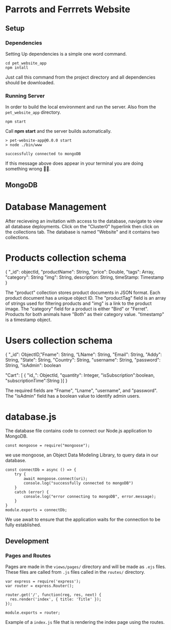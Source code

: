 # Parrots and Ferrrets Website
## Setup 
### Dependencies
Setting Up dependencies is a simple one word command.
```
cd pet_website_app
npm intall
```
Just call this command from the project directory and all dependencies should be
downloaded. 

### Running Server 
In order to build the local environment and run the server. Also from the `pet_website_app` directory. 
```
npm start
```
Call **npm start** and the server builds automatically.
```
> pet-website-app@0.0.0 start
> node ./bin/www

successfully connected to mongoDB
```
If this message above does appear in your terminal you are doing something wrong 👎🏽.

## MongoDB
# Database Management 

After recieveing an invitation with access to the database, navigate to view all database deployments. Click on the "Cluster0" hyperlink then click on the collections tab. The database is named "Website" and it contains two collections.

# Products collection schema

{ 
"_id": objectId,
"productName": String,
"price": Double,
"tags": Array,
"category": String
"img": String,
description: String,
timeStamp: Timestamp
}

The "product" collection stores product documents in JSON format. Each product document has a unique object ID. The "productTag" field is an array of strings used for filtering products and "img" is a link to the product image. The "category" field for a product is either "Bird" or "Ferret". Products for both animals have "Both" as their category value. "timestamp" is a timestamp object.

# Users collection schema
{ "_id": ObjectID,"Fname": String,
“LName": String,
"Email": String,
"Addy": String,
"State": String,
"Country": String,
"username": String,
"password": String,
"isAdmin": boolean

"Cart": [
{
"id_": ObjectId,
"quantity": Integer,
"isSubscription":boolean, 
"subscriptionTime":String
}]
}

The required fields are "Fname", "Lname", "username", and "password". The "isAdmin" field has a boolean value to identify admin users.

# database.js 

The database file contains code to connect our Node.js application to MongoDB.

```
const mongoose = require("mongoose"); 
```
we use mongoose, an Object Data Modeling Library, to query data in our database. 

```
const connectDb = async () => {
    try {
        await mongoose.connect(uri);
        console.log("successfully connected to mongoDB")
    }
    catch (error) {
        console.log("error connecting to mongoDB", error.message);
    }
}
module.exports = connectDb;
```
  We use await to ensure that the application waits for the connection to be fully established. 


## Development
### Pages and Routes
Pages are made in the `views/pages/` directory and will be made as `.ejs` files. 
These files are called from `.js` files called in the `routes/` directory. 
```
var express = require('express');
var router = express.Router();

router.get('/', function(req, res, next) {
  res.render('index', { title: 'Title' });
});

module.exports = router;
```
Example of a `index.js` file that is rendering the index page using the routes.